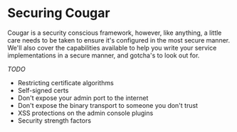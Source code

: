 ---
---
Securing Cougar
===============

Cougar is a security conscious framework, however, like anything, a little care needs to be taken to ensure it's configured in the most secure manner. We'll also cover the capabilities available to help you write your service implementations in a secure manner, and gotcha's to look out for.

*TODO*
* Restricting certificate algorithms
* Self-signed certs
* Don't expose your admin port to the internet
* Don't expose the binary transport to someone you don't trust
* XSS protections on the admin console plugins
* Security strength factors
